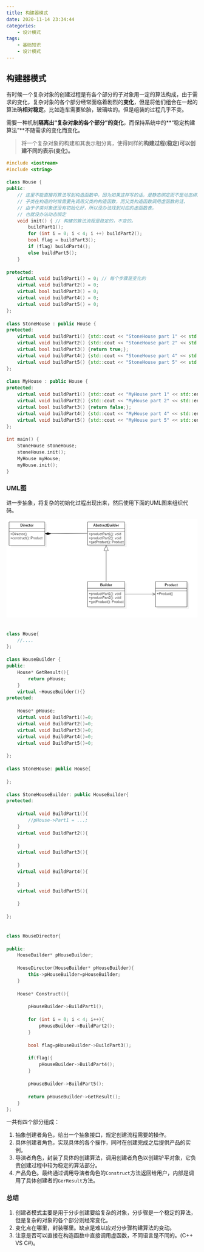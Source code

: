 ```yaml
---
title: 构建器模式
date: 2020-11-14 23:34:44
categories:
	- 设计模式
tags:
	- 基础知识
    - 设计模式
---
```


## 构建器模式

有时候一个复杂对象的创建过程是有各个部分的子对象用一定的算法构成，由于需求的变化，复杂对象的各个部分经常面临着剧烈的**变化**，但是将他们组合在一起的算法确**相对稳定**。比如造车需要轮胎，玻璃啥的。但是组装的过程几乎不变。

需要一种机制**隔离出“复杂对象的各个部分”的变化**，而保持系统中的**“稳定构建算法”**不随需求的变化而变化。

> 将一个复杂对象的构建和其表示相分离，使得同样的**构建过程(稳定)**可以创建**不同的表示(变化)。**

```c++
#include <iostream>
#include <string>

class House {
public:
    // 这里不能直接将算法写到构造函数中，因为如果这样写的话，是静态绑定而不是动态绑定
    // 子类在构造的时候需要先调用父类的构造函数，而父类构造函数调用虚函数的话，
    // 由于子类对象还没有初始化好，所以没办法找到对应的虚函数表，
    // 也就没办法动态绑定
    void init() { // 构建的算法流程是稳定的，不变的。
        buildPart1();
        for (int i = 0; i < 4; i ++) buildPart2();
        bool flag = buildPart3();
        if (flag) buildPart4();
        else buildPart5();
    }

protected:
    virtual void buildPart1() = 0; // 每个步骤是变化的
    virtual void buildPart2() = 0;
    virtual bool buildPart3() = 0;
    virtual void buildPart4() = 0;
    virtual void buildPart5() = 0;
};

class StoneHouse : public House {
protected:
    virtual void buildPart1() {std::cout << "StoneHouse part 1" << std::endl;}
    virtual void buildPart2() {std::cout << "StoneHouse part 2" << std::endl;}
    virtual bool buildPart3() {return true;};
    virtual void buildPart4() {std::cout << "StoneHouse part 4" << std::endl;}
    virtual void buildPart5() {std::cout << "StoneHouse part 5" << std::endl;}
};

class MyHouse : public House {
protected:
    virtual void buildPart1() {std::cout << "MyHouse part 1" << std::endl;}
    virtual void buildPart2() {std::cout << "MyHouse part 2" << std::endl;}
    virtual bool buildPart3() {return false;};
    virtual void buildPart4() {std::cout << "MyHouse part 4" << std::endl;}
    virtual void buildPart5() {std::cout << "MyHouse part 5" << std::endl;}
};

int main() {
    StoneHouse stoneHouse;
    stoneHouse.init();
    MyHouse myHouse;
    myHouse.init();
}
```

### UML图

进一步抽象，将复杂的初始化过程出现出来，然后使用下面的UML图来组织代码。

![image-20201120165247486](构建器模式/2)

```c++

class House{
    //....
};

class HouseBuilder {
public:
    House* GetResult(){
        return pHouse;
    }
    virtual ~HouseBuilder(){}
protected:
    
    House* pHouse;
	virtual void BuildPart1()=0;
    virtual void BuildPart2()=0;
    virtual void BuildPart3()=0;
    virtual void BuildPart4()=0;
    virtual void BuildPart5()=0;
	
};

class StoneHouse: public House{
    
};

class StoneHouseBuilder: public HouseBuilder{
protected:
    
    virtual void BuildPart1(){
        //pHouse->Part1 = ...;
    }
    virtual void BuildPart2(){
        
    }
    virtual void BuildPart3(){
        
    }
    virtual void BuildPart4(){
        
    }
    virtual void BuildPart5(){
        
    }
    
};


class HouseDirector{
    
public:
    HouseBuilder* pHouseBuilder;
    
    HouseDirector(HouseBuilder* pHouseBuilder){
        this->pHouseBuilder=pHouseBuilder;
    }
    
    House* Construct(){
        
        pHouseBuilder->BuildPart1();
        
        for (int i = 0; i < 4; i++){
            pHouseBuilder->BuildPart2();
        }
        
        bool flag=pHouseBuilder->BuildPart3();
        
        if(flag){
            pHouseBuilder->BuildPart4();
        }
        
        pHouseBuilder->BuildPart5();
        
        return pHouseBuilder->GetResult();
    }
};
```

一共有四个部分组成：

1. 抽象创建者角色，给出一个抽象接口，规定创建流程需要的操作。
2. 具体创建者角色，实现具体的各个操作，同时在创建完成之后提供产品的实例。
3. 导演者角色，封装了具体的创建算法，调用创建者角色以创建铲平对象，它负责创建过程中较为稳定的算法部分。
4. 产品角色。最终通过调用导演者角色的`Construct`方法返回给用户，内部是调用了具体创建者的`GerResult`方法。

### 总结

1. 创建者模式主要是用于分步创建要给复杂的对象，分步骤是一个稳定的算法，但是复杂的对象的各个部分则经常变化。
2. 变化点在哪里，封装哪里。缺点是难以应对分步骤构建算法的变动。
3. 注意是否可以直接在构造函数中直接调用虚函数，不同语言是不同的。(C++ VS C#)。
